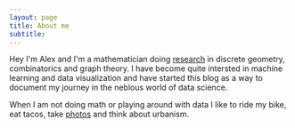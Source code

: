 ```yaml
---
layout: page
title: About me
subtitle: 
---
```


Hey I'm Alex and I'm a mathematician doing [research](http://www.math.wustl.edu/~apapiu/) in discrete geometry, combinatorics and graph theory. I have become quite intersted in machine learning and data visualization and have started this blog as a way to document my journey in the neblous world of data science.

When I am not doing math or playing around with data I like to ride my bike, eat tacos, take [photos](http://alexpapiu.tumblr.com) and think about urbanism.

